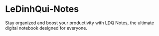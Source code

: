 # LeDinhQui-Notes
Stay organized and boost your productivity with LDQ Notes, the ultimate digital notebook designed for everyone.
